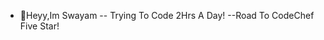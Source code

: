 - 👋Heyy,Im Swayam
-- Trying To Code 2Hrs A Day!
--Road To CodeChef Five Star!
<!---
Swayam101/Swayam101 is a ✨ special ✨ repository because its `README.md` (this file) appears on your GitHub profile.
You can click the Preview link to take a look at your changes.
--->
